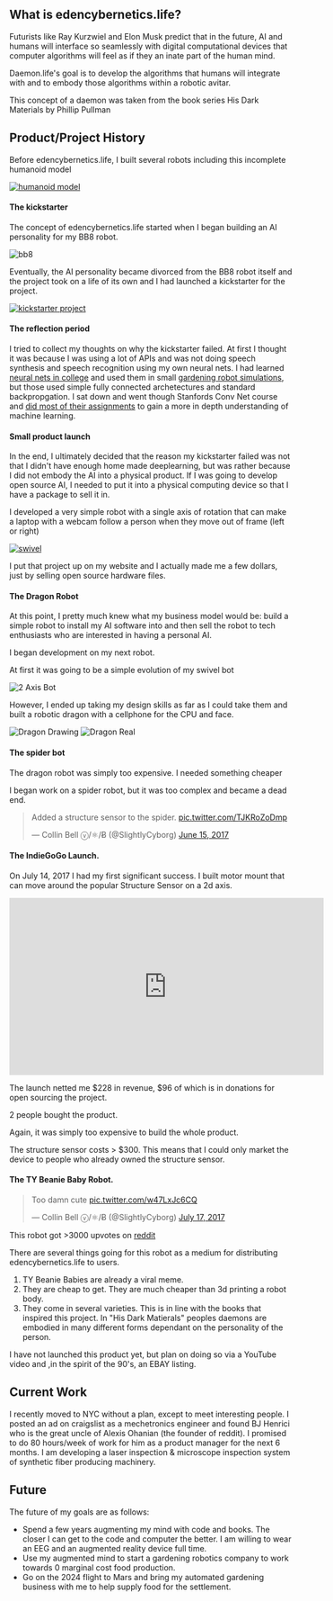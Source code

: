 ## What is edencybernetics.life?

Futurists like Ray Kurzwiel and Elon Musk predict that in the future, AI and humans will interface so seamlessly with digital computational devices that computer algorithms will feel as if they an inate part of the human mind.

Daemon.life's goal is to develop the algorithms that humans will integrate with and to embody those algorithms within a robotic avitar.

This concept of a daemon was taken from the book series His Dark Materials by Phillip Pullman

## Product/Project History


Before edencybernetics.life, I built several robots including this incomplete humanoid model

[![humanoid model](pics/humanoid_demo.png "Humanoid")](https://www.youtube.com/watch?time_continue=17&v=7w53_cnqniA)

#### The kickstarter

The concept of edencybernetics.life started when I began building an AI personality for my BB8 robot. 

![bb8](pics/bb8.jpeg "bb8")

Eventually, the AI personality became divorced from the BB8 robot itself and the project took on a life of its own and I had launched a kickstarter for the project.

[![kickstarter project](pics/edencybernetics.life_kickstarter.png "Kickstarter")](http://www.youtube.com/watch?v=4QAli8j347E)


#### The reflection period 

I tried to collect my thoughts on why the kickstarter failed. At first I thought it was because I was using a lot of APIs and was not doing speech synthesis and speech recognition using my own neural nets. I had learned [neural nets in college](https://github.com/SlightlyCyborg/dart-neuralnet) and used them in small [gardening robot simulations](https://github.com/SlightlyCyborg/gardening_robot), but those used simple fully connected archetectures and standard backpropgation. I sat down and went though Stanfords Conv Net course and [did most of their assignments](https://github.com/SlightlyCyborg/cs231n-assignment2) to gain a more in depth understanding of machine learning. 


#### Small product launch

In the end, I ultimately decided that the reason my kickstarter failed was not that I didn't have enough home made deeplearning, but was rather because I did not embody the AI into a physical product. If I was going to develop open source AI, I needed to put it into a physical computing device so that I have a package to sell it in. 

I developed a very simple robot with a single axis of rotation that can make a laptop with a webcam follow a person when they move out of frame (left or right)


[![swivel](pics/swivel.png "Swivel")](https://www.youtube.com/watch?v=Oq267ltnVC8)

I put that project up on my website and I actually made me a few dollars, just by selling open source hardware files.



#### The Dragon Robot

At this point, I pretty much knew what my business model would be: build a simple robot to install my AI software into and then sell the robot to tech enthusiasts who are interested in having a personal AI.

I began development on my next robot.

At first it was going to be a simple evolution of my swivel bot

![2 Axis Bot](pics/2_axis_bot.png "2 Axis Bot")

However, I ended up taking my design skills as far as I could take them and built a robotic dragon with a cellphone for the CPU and face.


![Dragon Drawing](pics/dragon_drawing.png "Dragon Drawing")
![Dragon Real](pics/dragon_real.jpg "Dragon Real")


#### The spider bot

The dragon robot was simply too expensive. I needed something cheaper

I began work on a spider robot, but it was too complex and became a dead end.

<blockquote class="twitter-video" data-lang="en"><p lang="en" dir="ltr">Added a structure sensor to the spider. <a href="https://t.co/TJKRoZoDmp">pic.twitter.com/TJKRoZoDmp</a></p>&mdash; Collin Bell ⓥ/⚛/Ƀ (@SlightlyCyborg) <a href="https://twitter.com/SlightlyCyborg/status/875280630225002496">June 15, 2017</a></blockquote>
<script async src="//platform.twitter.com/widgets.js" charset="utf-8"></script>

#### The IndieGoGo Launch.

On July 14, 2017 I had my first significant success. I built motor mount that can move around the popular Structure Sensor on a 2d axis.

<iframe width="560" height="315" src="https://www.youtube.com/embed/ptE-CMaljYE" frameborder="0" allowfullscreen></iframe>

The launch netted me $228 in revenue, $96 of which is in donations for open sourcing the project. 

2 people bought the product.

Again, it was simply too expensive to build the whole product.

The structure sensor costs > $300. This means that I could only market the device to people who already owned the structure sensor.

#### The TY Beanie Baby Robot.

<blockquote class="twitter-video" data-lang="en"><p lang="en" dir="ltr">Too damn cute <a href="https://t.co/w47LxJc6CQ">pic.twitter.com/w47LxJc6CQ</a></p>&mdash; Collin Bell ⓥ/⚛/Ƀ (@SlightlyCyborg) <a href="https://twitter.com/SlightlyCyborg/status/886793968872288260">July 17, 2017</a></blockquote>
<script async src="//platform.twitter.com/widgets.js" charset="utf-8"></script>

This robot got >3000 upvotes on [reddit](https://www.reddit.com/r/shittyrobots/comments/6pokmo/i_turned_a_1997_ty_beanie_baby_into_a_shitty_robot/)


There are several things going for this robot as a medium for distributing edencybernetics.life to users.

1. TY Beanie Babies are already a viral meme.
2. They are cheap to get. They are much cheaper than 3d printing a robot body.
3. They come in several varieties. This is in line with the books that inspired this project. In "His Dark Matierals" peoples daemons are embodied in many different forms dependant on the personality of the person.


I have not launched this product yet, but plan on doing so via a YouTube video and ,in the spirit of the 90's, an EBAY listing.


## Current Work

I recently moved to NYC without a plan, except to meet interesting people. I posted an ad on craigslist as a mechetronics engineer and found BJ Henrici who is the great uncle of Alexis Ohanian (the founder of reddit). I promised to do 80 hours/week of work for him as a product manager for the next 6 months. I am developing a laser inspection & microscope inspection system of synthetic fiber producing machinery.

## Future

The future of my goals are as follows:
- Spend a few years augmenting my mind with code and books. The closer I can get to the code and computer the better. I am willing to wear an EEG and an augmented reality device full time.
- Use my augmented mind to start a gardening robotics company to work towards 0 marginal cost food production.
- Go on the 2024 flight to Mars and bring my automated gardening business with me to help supply food for the settlement.

